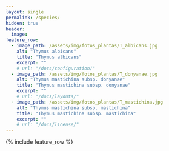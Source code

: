 ```yaml
---
layout: single
permalink: /species/
hidden: true
header:
  image: 
feature_row:
  - image_path: /assets/img/fotos_plantas/T_albicans.jpg
    alt: "Thymus albicans"
    title: "Thymus albicans"
    excerpt: ""
    # url: "/docs/configuration/"
  - image_path: /assets/img/fotos_plantas/T_donyanae.jpg
    alt: "Thymus mastichina subsp. donyanae"
    title: "Thymus mastichina subsp. donyanae"
    excerpt: ""
    # url: "/docs/layouts/"
  - image_path: /assets/img/fotos_plantas/T_mastichina.jpg
    alt: "Thymus mastichina subsp. mastichina"
    title: "Thymus mastichina subsp. mastichina"
    excerpt: ""
    # url: "/docs/license/"
---
```


{% include feature_row %}